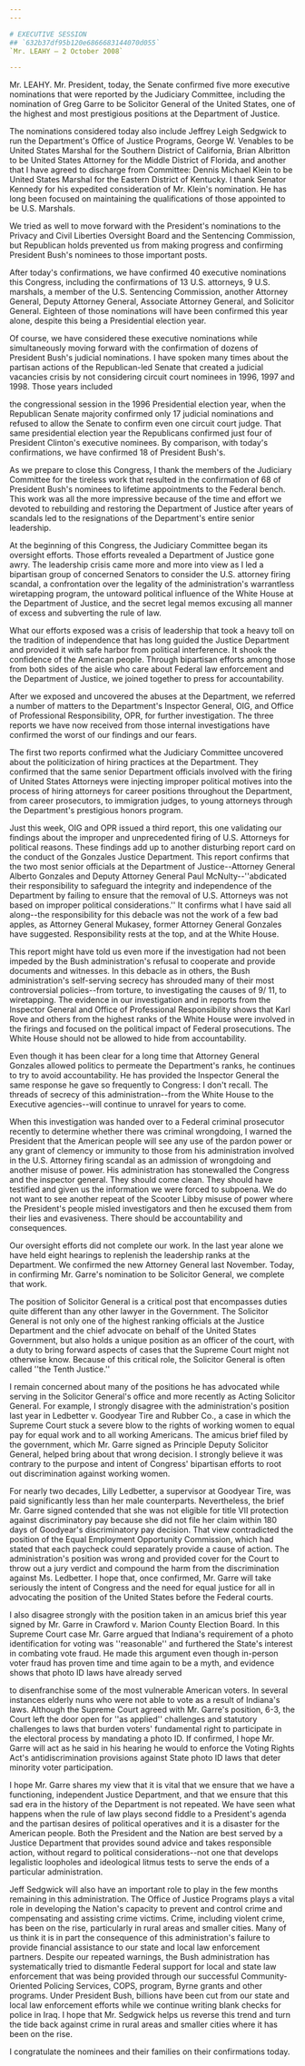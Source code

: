 ```yaml
---
---

# EXECUTIVE SESSION
## `632b37df95b120e6866683144070d055`
`Mr. LEAHY — 2 October 2008`

---
```



Mr. LEAHY. Mr. President, today, the Senate confirmed five more 
executive nominations that were reported by the Judiciary Committee, 
including the nomination of Greg Garre to be Solicitor General of the 
United States, one of the highest and most prestigious positions at the 
Department of Justice.

The nominations considered today also include Jeffrey Leigh Sedgwick 
to run the Department's Office of Justice Programs, George W. Venables 
to be United States Marshal for the Southern District of California, 
Brian Albritton to be United States Attorney for the Middle District of 
Florida, and another that I have agreed to discharge from Committee: 
Dennis Michael Klein to be United States Marshal for the Eastern 
District of Kentucky. I thank Senator Kennedy for his expedited 
consideration of Mr. Klein's nomination. He has long been focused on 
maintaining the qualifications of those appointed to be U.S. Marshals.

We tried as well to move forward with the President's nominations to 
the Privacy and Civil Liberties Oversight Board and the Sentencing 
Commission, but Republican holds prevented us from making progress and 
confirming President Bush's nominees to those important posts.

After today's confirmations, we have confirmed 40 executive 
nominations this Congress, including the confirmations of 13 U.S. 
attorneys, 9 U.S. marshals, a member of the U.S. Sentencing Commission, 
another Attorney General, Deputy Attorney General, Associate Attorney 
General, and Solicitor General. Eighteen of those nominations will have 
been confirmed this year alone, despite this being a Presidential 
election year.

Of course, we have considered these executive nominations while 
simultaneously moving forward with the confirmation of dozens of 
President Bush's judicial nominations. I have spoken many times about 
the partisan actions of the Republican-led Senate that created a 
judicial vacancies crisis by not considering circuit court nominees in 
1996, 1997 and 1998. Those years included


the congressional session in the 1996 Presidential election year, when 
the Republican Senate majority confirmed only 17 judicial nominations 
and refused to allow the Senate to confirm even one circuit court 
judge. That same presidential election year the Republicans confirmed 
just four of President Clinton's executive nominees. By comparison, 
with today's confirmations, we have confirmed 18 of President Bush's.

As we prepare to close this Congress, I thank the members of the 
Judiciary Committee for the tireless work that resulted in the 
confirmation of 68 of President Bush's nominees to lifetime 
appointments to the Federal bench. This work was all the more 
impressive because of the time and effort we devoted to rebuilding and 
restoring the Department of Justice after years of scandals led to the 
resignations of the Department's entire senior leadership.

At the beginning of this Congress, the Judiciary Committee began its 
oversight efforts. Those efforts revealed a Department of Justice gone 
awry. The leadership crisis came more and more into view as I led a 
bipartisan group of concerned Senators to consider the U.S. attorney 
firing scandal, a confrontation over the legality of the 
administration's warrantless wiretapping program, the untoward 
political influence of the White House at the Department of Justice, 
and the secret legal memos excusing all manner of excess and subverting 
the rule of law.

What our efforts exposed was a crisis of leadership that took a heavy 
toll on the tradition of independence that has long guided the Justice 
Department and provided it with safe harbor from political 
interference. It shook the confidence of the American people. Through 
bipartisan efforts among those from both sides of the aisle who care 
about Federal law enforcement and the Department of Justice, we joined 
together to press for accountability.

After we exposed and uncovered the abuses at the Department, we 
referred a number of matters to the Department's Inspector General, 
OIG, and Office of Professional Responsibility, OPR, for further 
investigation. The three reports we have now received from those 
internal investigations have confirmed the worst of our findings and 
our fears.

The first two reports confirmed what the Judiciary Committee 
uncovered about the politicization of hiring practices at the 
Department. They confirmed that the same senior Department officials 
involved with the firing of United States Attorneys were injecting 
improper political motives into the process of hiring attorneys for 
career positions throughout the Department, from career prosecutors, to 
immigration judges, to young attorneys through the Department's 
prestigious honors program.

Just this week, OIG and OPR issued a third report, this one 
validating our findings about the improper and unprecedented firing of 
U.S. Attorneys for political reasons. These findings add up to another 
disturbing report card on the conduct of the Gonzales Justice 
Department. This report confirms that the two most senior officials at 
the Department of Justice--Attorney General Alberto Gonzales and Deputy 
Attorney General Paul McNulty--''abdicated their responsibility to 
safeguard the integrity and independence of the Department by failing 
to ensure that the removal of U.S. Attorneys was not based on improper 
political considerations.'' It confirms what I have said all along--the 
responsibility for this debacle was not the work of a few bad apples, 
as Attorney General Mukasey, former Attorney General Gonzales have 
suggested. Responsibility rests at the top, and at the White House.

This report might have told us even more if the investigation had not 
been impeded by the Bush administration's refusal to cooperate and 
provide documents and witnesses. In this debacle as in others, the Bush 
administration's self-serving secrecy has shrouded many of their most 
controversial policies--from torture, to investigating the causes of 9/
11, to wiretapping. The evidence in our investigation and in reports 
from the Inspector General and Office of Professional Responsibility 
shows that Karl Rove and others from the highest ranks of the White 
House were involved in the firings and focused on the political impact 
of Federal prosecutions. The White House should not be allowed to hide 
from accountability.

Even though it has been clear for a long time that Attorney General 
Gonzales allowed politics to permeate the Department's ranks, he 
continues to try to avoid accountability. He has provided the Inspector 
General the same response he gave so frequently to Congress: I don't 
recall. The threads of secrecy of this administration--from the White 
House to the Executive agencies--will continue to unravel for years to 
come.

When this investigation was handed over to a Federal criminal 
prosecutor recently to determine whether there was criminal wrongdoing, 
I warned the President that the American people will see any use of the 
pardon power or any grant of clemency or immunity to those from his 
administration involved in the U.S. Attorney firing scandal as an 
admission of wrongdoing and another misuse of power. His administration 
has stonewalled the Congress and the inspector general. They should 
come clean. They should have testified and given us the information we 
were forced to subpoena. We do not want to see another repeat of the 
Scooter Libby misuse of power where the President's people misled 
investigators and then he excused them from their lies and evasiveness. 
There should be accountability and consequences.

Our oversight efforts did not complete our work. In the last year 
alone we have held eight hearings to replenish the leadership ranks at 
the Department. We confirmed the new Attorney General last November. 
Today, in confirming Mr. Garre's nomination to be Solicitor General, we 
complete that work.

The position of Solicitor General is a critical post that encompasses 
duties quite different than any other lawyer in the Government. The 
Solicitor General is not only one of the highest ranking officials at 
the Justice Department and the chief advocate on behalf of the United 
States Government, but also holds a unique position as an officer of 
the court, with a duty to bring forward aspects of cases that the 
Supreme Court might not otherwise know. Because of this critical role, 
the Solicitor General is often called ''the Tenth Justice.''

I remain concerned about many of the positions he has advocated while 
serving in the Solicitor General's office and more recently as Acting 
Solicitor General. For example, I strongly disagree with the 
administration's position last year in Ledbetter v. Goodyear Tire and 
Rubber Co., a case in which the Supreme Court stuck a severe blow to 
the rights of working women to equal pay for equal work and to all 
working Americans. The amicus brief filed by the government, which Mr. 
Garre signed as Principle Deputy Solicitor General, helped bring about 
that wrong decision. I strongly believe it was contrary to the purpose 
and intent of Congress' bipartisan efforts to root out discrimination 
against working women.

For nearly two decades, Lilly Ledbetter, a supervisor at Goodyear 
Tire, was paid significantly less than her male counterparts. 
Nevertheless, the brief Mr. Garre signed contended that she was not 
eligible for title VII protection against discriminatory pay because 
she did not file her claim within 180 days of Goodyear's discriminatory 
pay decision. That view contradicted the position of the Equal 
Employment Opportunity Commission, which had stated that each paycheck 
could separately provide a cause of action. The administration's 
position was wrong and provided cover for the Court to throw out a jury 
verdict and compound the harm from the discrimination against Ms. 
Ledbetter. I hope that, once confirmed, Mr. Garre will take seriously 
the intent of Congress and the need for equal justice for all in 
advocating the position of the United States before the Federal courts.

I also disagree strongly with the position taken in an amicus brief 
this year signed by Mr. Garre in Crawford v. Marion County Election 
Board. In this Supreme Court case Mr. Garre argued that Indiana's 
requirement of a photo identification for voting was ''reasonable'' and 
furthered the State's interest in combating vote fraud. He made this 
argument even though in-person voter fraud has proven time and time 
again to be a myth, and evidence shows that photo ID laws have already 
served


to disenfranchise some of the most vulnerable American voters. In 
several instances elderly nuns who were not able to vote as a result of 
Indiana's laws. Although the Supreme Court agreed with Mr. Garre's 
position, 6-3, the Court left the door open for ''as applied'' 
challenges and statutory challenges to laws that burden voters' 
fundamental right to participate in the electoral process by mandating 
a photo ID. If confirmed, I hope Mr. Garre will act as he said in his 
hearing he would to enforce the Voting Rights Act's antidiscrimination 
provisions against State photo ID laws that deter minority voter 
participation.

I hope Mr. Garre shares my view that it is vital that we ensure that 
we have a functioning, independent Justice Department, and that we 
ensure that this sad era in the history of the Department is not 
repeated. We have seen what happens when the rule of law plays second 
fiddle to a President's agenda and the partisan desires of political 
operatives and it is a disaster for the American people. Both the 
President and the Nation are best served by a Justice Department that 
provides sound advice and takes responsible action, without regard to 
political considerations--not one that develops legalistic loopholes 
and ideological litmus tests to serve the ends of a particular 
administration.

Jeff Sedgwick will also have an important role to play in the few 
months remaining in this administration. The Office of Justice Programs 
plays a vital role in developing the Nation's capacity to prevent and 
control crime and compensating and assisting crime victims. Crime, 
including violent crime, has been on the rise, particularly in rural 
areas and smaller cities. Many of us think it is in part the 
consequence of this administration's failure to provide financial 
assistance to our state and local law enforcement partners. Despite our 
repeated warnings, the Bush administration has systematically tried to 
dismantle Federal support for local and state law enforcement that was 
being provided through our successful Community-Oriented Policing 
Services, COPS, program, Byrne grants and other programs. Under 
President Bush, billions have been cut from our state and local law 
enforcement efforts while we continue writing blank checks for police 
in Iraq. I hope that Mr. Sedgwick helps us reverse this trend and turn 
the tide back against crime in rural areas and smaller cities where it 
has been on the rise.

I congratulate the nominees and their families on their confirmations 
today.
